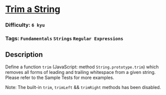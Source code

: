 # [Trim a String](https://www.codewars.com/kata/526e8de0512511429e000006)

### Difficulty: `6 kyu`

### Tags: `Fundamentals` `Strings` `Regular Expressions`

## Description

Define a function `trim` (JavaScript: method `String.prototype.trim`) which removes all forms of leading and trailing whitespace from a given string. Please refer to the Sample Tests for more examples.

Note: The built-in `trim`, `trimLeft` && `trimRight` methods has been disabled.